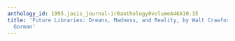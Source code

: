 ```yaml
---
anthology_id: 1995.jasis_journal-ir0anthology0volumeA46A10.15
title: 'Future Libraries: Dreans, Madness, and Reality, by Walt Crawford and Michael
  Gorman'
---
```

